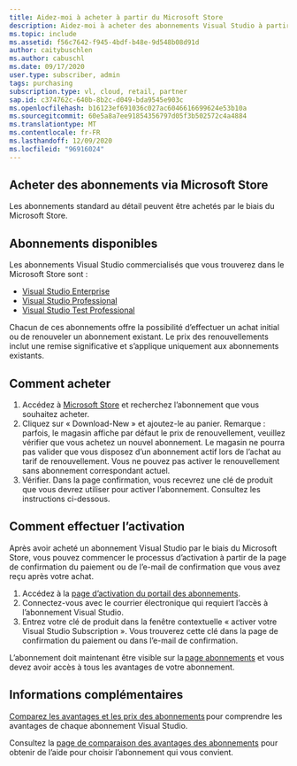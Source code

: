 ```yaml
---
title: Aidez-moi à acheter à partir du Microsoft Store
description: Aidez-moi à acheter des abonnements Visual Studio à partir de la Microsoft Store
ms.topic: include
ms.assetid: f56c7642-f945-4bdf-b48e-9d548b08d91d
author: caitybuschlen
ms.author: cabuschl
ms.date: 09/17/2020
user.type: subscriber, admin
tags: purchasing
subscription.type: vl, cloud, retail, partner
sap.id: c374762c-640b-8b2c-d049-bda9545e903c
ms.openlocfilehash: b16123ef691036c027ac6046616699624e53b10a
ms.sourcegitcommit: 60e5a8a7ee91854356797d05f3b502572c4a4884
ms.translationtype: MT
ms.contentlocale: fr-FR
ms.lasthandoff: 12/09/2020
ms.locfileid: "96916024"
---
```

## <a name="purchase-subscriptions-through-microsoft-store"></a>Acheter des abonnements via Microsoft Store 

Les abonnements standard au détail peuvent être achetés par le biais du Microsoft Store.  

## <a name="subscriptions-available"></a>Abonnements disponibles 

Les abonnements Visual Studio commercialisés que vous trouverez dans le Microsoft Store sont : 

* [Visual Studio Enterprise](https://www.microsoft.com/p/visual-studio-enterprise-subscription/dg7gmgf0dst4?activetab=pivot%3aoverviewtab)
* [Visual Studio Professional](https://www.microsoft.com/p/visual-studio-professional-subscription/dg7gmgf0dst3?activetab=pivot%3aoverviewtab) 
* [Visual Studio Test Professional](https://www.microsoft.com/p/visual-studio-test-professional-subscription/dg7gmgf0dst6?activetab=pivot%3aoverviewtab)

Chacun de ces abonnements offre la possibilité d’effectuer un achat initial ou de renouveler un abonnement existant. Le prix des renouvellements inclut une remise significative et s’applique uniquement aux abonnements existants.  

## <a name="how-to-purchase"></a>Comment acheter 

1. Accédez à [Microsoft Store](https://www.microsoft.com/store) et recherchez l’abonnement que vous souhaitez acheter.
1. Cliquez sur « Download-New » et ajoutez-le au panier. Remarque : parfois, le magasin affiche par défaut le prix de renouvellement, veuillez vérifier que vous achetez un nouvel abonnement. Le magasin ne pourra pas valider que vous disposez d’un abonnement actif lors de l’achat au tarif de renouvellement. Vous ne pouvez pas activer le renouvellement sans abonnement correspondant actuel.
1. Vérifier. Dans la page confirmation, vous recevrez une clé de produit que vous devrez utiliser pour activer l’abonnement. Consultez les instructions ci-dessous. 

## <a name="how-to-activate"></a>Comment effectuer l’activation  

Après avoir acheté un abonnement Visual Studio par le biais du Microsoft Store, vous pouvez commencer le processus d’activation à partir de la page de confirmation du paiement ou de l’e-mail de confirmation que vous avez reçu après votre achat. 

1. Accédez à la [page d’activation du portail des abonnements](https://my.visualstudio.com/subscriptions/activate).
1. Connectez-vous avec le courrier électronique qui requiert l’accès à l’abonnement Visual Studio. 
1. Entrez votre clé de produit dans la fenêtre contextuelle « activer votre Visual Studio Subscription ». Vous trouverez cette clé dans la page de confirmation du paiement ou dans l’e-mail de confirmation. 

L’abonnement doit maintenant être visible sur la [page abonnements](https://my.visualstudio.com/subscriptions) et vous devez avoir accès à tous les avantages de votre abonnement. 

## <a name="more-information"></a>Informations complémentaires 

[Comparez les avantages et les prix des abonnements](https://visualstudio.microsoft.com/vs/pricing/) pour comprendre les avantages de chaque abonnement Visual Studio. 

Consultez la [page de comparaison des avantages des abonnements](https://visualstudio.microsoft.com/vs/benefits/) pour obtenir de l’aide pour choisir l’abonnement qui vous convient.